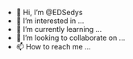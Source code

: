- 👋 Hi, I’m @EDSedys
- 👀 I’m interested in ...
- 🌱 I’m currently learning ...
- 💞️ I’m looking to collaborate on ...
- 📫 How to reach me ...

<!---
EDSedys/EDSedys is a ✨ special ✨ repository because its `README.md` (this file) appears on your GitHub profile.
You can click the Preview link to take a look at your changes.
--->
